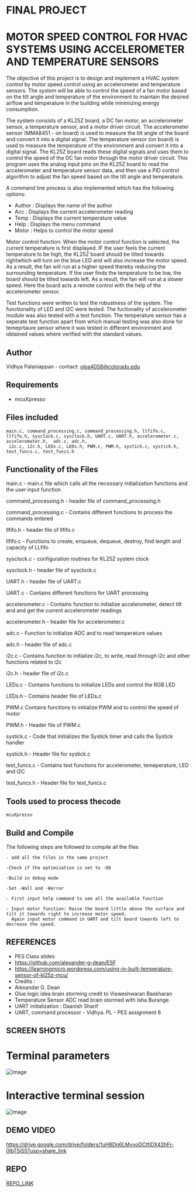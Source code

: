 # FINAL PROJECT 

# MOTOR SPEED CONTROL FOR HVAC SYSTEMS USING ACCELEROMETER AND TEMPERATURE SENSORS

The objective of this project is to design and implement a HVAC system control by motor speed control using an accelerometer and temperature sensors. The system will be able to control the speed of a fan motor based on the tilt angle and temperature of the environment to maintain the desired airflow and temperature in the building while minimizing energy consumption. 

The system consists of a KL25Z board, a DC fan motor, an accelerometer sensor, a temperature sensor, and a motor driver circuit. The accelerometer sensor (MMA8451 - on board) is used to measure the tilt angle of the board and convert it into a digital signal. The temperature sensor (on board) is used to measure the temperature of the environment and convert it into a digital signal. The KL25Z board reads these digital signals and uses them to control the speed of the DC fan motor through the motor driver circuit. This program uses the analog input pins on the KL25Z board to read the accelerometer and temperature sensor data, and then use a PID control algorithm to adjust the fan speed based on the tilt angle and temperature.

A command line process is also implemented which has the following options:
- Author : Displays  the name of the author
- Acc : Displays the current accelerometer reading
- Temp : Displays the current temperature value
- Help : Displays the menu command
- Motor :  Helps to control the motor speed

Motor control function: When the motor control function is selected, the current temperature is first displayed. IF the user feels the current temperature to be high, the KL25Z board should be tilted towards rightwhich will turn on the blue LED and will also increase the motor speed. As a result, the fan will run at a higher speed thereby reducing the surrounding temperature. If the user finds the temperature to be low, the board should be tilted towards left. As a result, the fan will run at a slower speed. Here the board acts a remote control with the help of the accelerometer sensor. 

Test functions were written to test the robustness of the system. The functionality of LED and I2C were tested. The fuctionality of accelerometer module was also tested with a test function. The temperature sensor has a seperate test function apart from which manual testing was also done for temeprtaure sensor where it was tested in different environment and obtained values where verified with the standard values.


## Author

Vidhya Palaniappan - contact: vipa4058@colorado.edu

## Requirements

  * mcuXpresso

## Files included

```
main.c, command_processing.c, command_processing.h, llfifo.c, llfifo.h, sysclock.c, sysclock.h, UART.c, UART.h, accelerometer.c, accelerometer.h,  adc.c, adc.h,
 i2c.c, i2c.h, LEDs.c, LEDs.h, PWM.c, PWM.h, systick.c, systick.h, test_funcs.c, test_funcs.h

```


## Functionality of the Files

main.c - main.c file which calls all the necessary initialization functions and the user input function

command_processing.h -   header file of command_processing.h  

command_processing.c - Contains different functions to process the commands entered  
 
llfifo.h -  header file of llfifo.c

llfifo.c -  Functions to create, enqueue, dequeue, destroy, find length and capacity of LLfifo

sysclock.c - configuration routines for KL25Z system clock

sysclock.h - header file of sysclock.c

UART.h -   header file of UART.c
  
UART.c - Contains different functions for UART processing

accelerometer.c - Contains function to initialize accelerometer, detect tilt and and get the current accelerometer readings

accelerometer.h - header file for accelerometer.c

adc.c -  Function to initialize ADC and to read temperature values

adc.h - header file of adc.c

i2c.c - Contains function to initialize i2c, to write, read through i2c and other functions related to i2c

i2c.h - header file of i2c.c

LEDs.c -  Contains functions to initialize LEDs and control the RGB LED

LEDs.h - Contains header file of LEDs.c

PWM.c Contains functions to initialize PWM and to control the speed of motor

PWM.h - Header file of PWM.c

systick.c - Code that initializes the Systick timer and calls the Systick handler

systick.h -  Header file for systick.c

test_funcs.c - Contains test functions for accelerometer, temeperature, LED and I2C

test_funcs.h -  Header file for test_funcs.c


## Tools​ ​used​ ​to​ ​process​ ​the​ ​code​

```
mcuXpresso
```

## Build and Compile

The following steps are followed to compile all the files

```
- add all the files in the same project

-Check if the optimization is set to -O0

-Build in debug mode

-Set -Wall and -Werror

- First input help command to see all the available function

- Input motor function: Raise the board little above the surface and tilt it towards right to increase motor speed. 
  Again input motor command in UART and tilt board towards left to decrease the speed.

```

## REFERENCES
- PES Class slides
- https://github.com/alexander-g-dean/ESF
- https://learningmicro.wordpress.com/using-in-built-temperature-sensor-of-kl25z-mcu/
- Credits :
-  Alexandar G. Dean
-  Glue logic idea brain storming credit to Visweshwaran Baskharan
-  Temperature Sensor ADC read brain stormed with Isha Burange.
-  UART initialization : Daanish Sharif
-  UART, command processor - Vidhya. PL - PES assignment 6


## SCREEN SHOTS 
# Terminal parameters
![image](https://user-images.githubusercontent.com/111988668/230824815-95f218c5-e4de-4693-a9fe-529d7437bb07.png)

# Interactive terminal session
![image](https://user-images.githubusercontent.com/111988668/236396777-b475ec1b-728a-42f0-b632-17e6352c09cf.png)

## DEMO VIDEO
https://drive.google.com/drive/folders/1uH8Dn6LMyyoDCtfiDX42hFr-0IbT5iS5?usp=share_link

## REPO

[REPO_LINK](https://github.com/ECEN5813/final-project-vidhyapalaniappan/tree/main)

